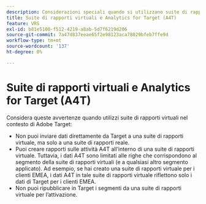 ```yaml
---
description: Considerazioni speciali quando si utilizzano suite di rapporti virtuali di A4T e Adobe Analytics
title: Suite di rapporti virtuali e Analytics for Target (A4T)
feature: VRS
exl-id: b81e5100-f512-4219-a8ab-5d7f6219d206
source-git-commit: 7a47d837eeae65f2e98123aca78029bfeb7ffe9d
workflow-type: tm+mt
source-wordcount: '137'
ht-degree: 0%

---
```


# Suite di rapporti virtuali e Analytics for Target (A4T)

Considera queste avvertenze quando utilizzi suite di rapporti virtuali nel contesto di Adobe Target:

* Non puoi inviare dati direttamente da Target a una suite di rapporti virtuale, ma solo a una suite di rapporti reale.
* Puoi creare rapporti sulle attività A4T all’interno di una suite di rapporti virtuale. Tuttavia, i dati A4T sono limitati alle righe che corrispondono al segmento della suite di rapporti virtuali (e a qualsiasi altro segmento applicato). Ad esempio, se hai creato una suite di rapporti virtuale per i clienti EMEA, i dati A4T in tale suite di rapporti virtuale riflettono solo i dati di Target per i clienti EMEA.
* Non puoi ripubblicare in Target i segmenti da una suite di rapporti virtuale per l’attivazione.
